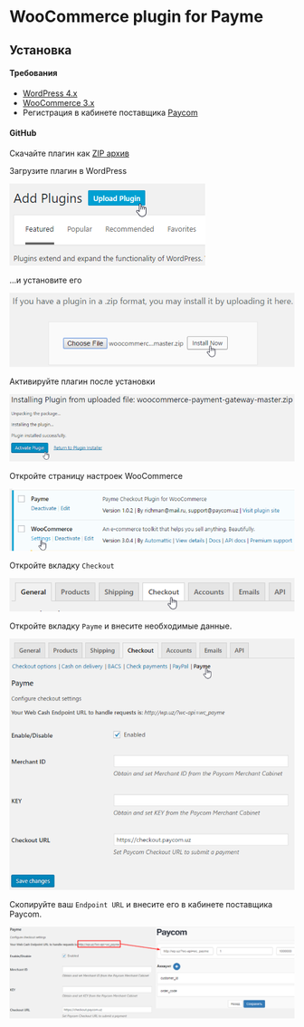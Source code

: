 # WooCommerce plugin for Payme

## Установка

#### Требования

- [WordPress 4.x](https://wordpress.org/)
- [WooCommerce 3.x](https://woocommerce.com/)
- Регистрация в кабинете поставщика [Paycom](http://paycom.uz/)

#### GitHub

Скачайте плагин как [ZIP архив](https://github.com/PaycomUZ/woocommerce-payment-gateway/releases/latest)

Загрузите плагин в WordPress

![Upload plugin](images/upload-plugin.png)

...и установите его

![Install plugin from ZIP](images/install-from-zip.png)

Активируйте плагин после установки

![Activate plugin](images/activate-plugin.png)

Откройте страницу настроек WooCommerce

![WooCommerce Settings page](images/woocommerce-settings.png)

Откройте вкладку `Checkout`

![Checkout Tab](images/checkout-tab.png)

Откройте вкладку `Payme` и внесите необходимые данные.

![Payme Settings](images/payme-settings.png)

Скопируйте ваш `Endpoint URL` и внесите его в кабинете поставщика Paycom.

![Set Endpoint URL](images/endpoint-url.png)
